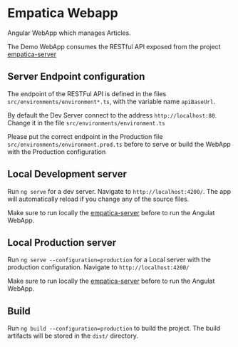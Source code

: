 # Empatica Webapp

Angular WebApp which manages Articles.

The Demo WebApp consumes the RESTful API exposed from the project [empatica-server](https://github.com/thecillu/empatica-server)


## Server Endpoint configuration

The endpoint of the RESTFul API is defined in the files `src/environments/environment*.ts`, with the variable name `apiBaseUrl`.

By default the Dev Server connect to the address `http://localhost:80`. Change it in the file `src/environments/environment.ts`

Please put the correct endpoint in the Production file `src/environments/environment.prod.ts` before to serve or build the WebApp with the Production configuration

## Local Development server

Run `ng serve` for a dev server. Navigate to `http://localhost:4200/`. The app will automatically reload if you change any of the source files.

Make sure to run locally the [empatica-server](https://github.com/thecillu/empatica-server) before to run the Angulat WebApp.

## Local Production server

Run `ng serve --configuration=production` for a Local server with the production configuration.  Navigate to `http://localhost:4200/`
 
Make sure to run locally the [empatica-server](https://github.com/thecillu/empatica-server) before to run the Angulat WebApp.

## Build

Run `ng build --configuration=production` to build the project. The build artifacts will be stored in the `dist/` directory.